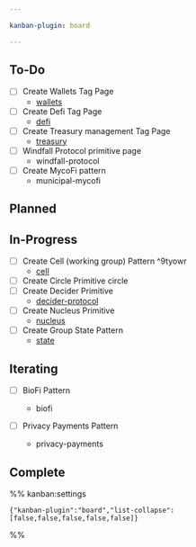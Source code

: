 ```yaml
---

kanban-plugin: board

---
```


## To-Do

- [ ] Create Wallets Tag Page
	- [wallets](tags/wallets.md)
- [ ] Create Defi Tag Page
	- [defi](tags/defi.md)
- [ ] Create Treasury management Tag Page
	- [treasury](tags/treasury.md)
- [ ] Windfall Protocol primitive page
	- windfall-protocol
- [ ] Create MycoFi pattern
	- municipal-mycofi


## Planned



## In-Progress

- [ ] Create Cell (working group) Pattern ^9tyowr
	- [cell](artifacts/patterns/cell.md)
- [ ] Create Circle Primitive circle
- [ ] Create Decider Primitive 
	- [decider-protocol](artifacts/patterns/decider-protocol.md)
- [ ] Create Nucleus Primitive
	- [nucleus](notes/dao-primitives/implementation/patterns/collaboration-scale-patterns/nucleus.md)
- [ ] Create Group State Pattern
	- [state](notes/rpp/rpp-working-docs/state.md)


## Iterating

- [ ] BioFi Pattern
	
	- biofi
- [ ] Privacy Payments Pattern
	- privacy-payments


## Complete





%% kanban:settings
```
{"kanban-plugin":"board","list-collapse":[false,false,false,false,false]}
```
%%